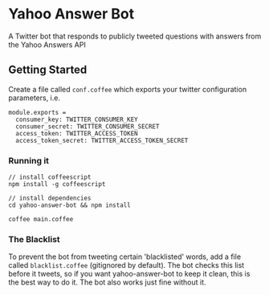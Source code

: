 # Yahoo Answer Bot


A Twitter bot that responds to publicly tweeted questions with answers from the Yahoo Answers API

## Getting Started
Create a file called `conf.coffee` which exports your twitter configuration parameters, i.e.

```
module.exports =
  consumer_key: TWITTER_CONSUMER_KEY
  consumer_secret: TWITTER_CONSUMER_SECRET
  access_token: TWITTER_ACCESS_TOKEN
  access_token_secret: TWITTER_ACCESS_TOKEN_SECRET
```

### Running it
```
// install coffeescript
npm install -g coffeescript

// install dependencies
cd yahoo-answer-bot && npm install

coffee main.coffee
```

### The Blacklist
To prevent the bot from tweeting certain 'blacklisted' words, add a file called `blacklist.coffee` (gitignored by default). The bot checks this list before it tweets, so if you want yahoo-answer-bot to keep it clean, this is the best way to do it.  The bot also works just fine without it.